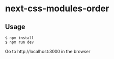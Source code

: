 # next-css-modules-order

## Usage

```
$ npm install
$ npm run dev
```

Go to http://localhost:3000 in the browser
